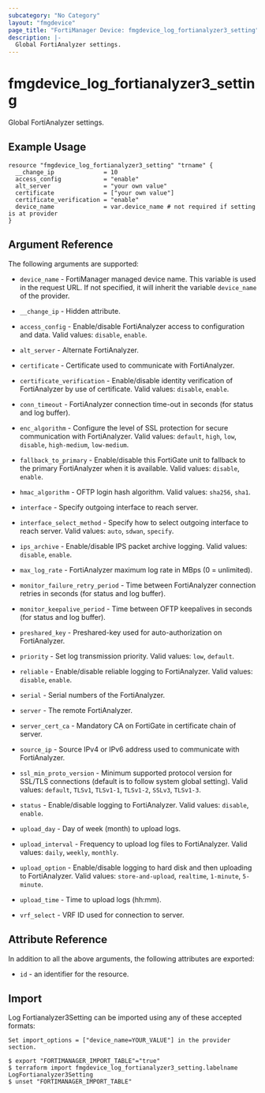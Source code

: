 ```yaml
---
subcategory: "No Category"
layout: "fmgdevice"
page_title: "FortiManager Device: fmgdevice_log_fortianalyzer3_setting"
description: |-
  Global FortiAnalyzer settings.
---
```


# fmgdevice_log_fortianalyzer3_setting
Global FortiAnalyzer settings.

## Example Usage

```hcl
resource "fmgdevice_log_fortianalyzer3_setting" "trname" {
  __change_ip              = 10
  access_config            = "enable"
  alt_server               = "your own value"
  certificate              = ["your own value"]
  certificate_verification = "enable"
  device_name              = var.device_name # not required if setting is at provider
}
```

## Argument Reference


The following arguments are supported:

* `device_name` - FortiManager managed device name. This variable is used in the request URL. If not specified, it will inherit the variable `device_name` of the provider.

* `__change_ip` - Hidden attribute.
* `access_config` - Enable/disable FortiAnalyzer access to configuration and data. Valid values: `disable`, `enable`.

* `alt_server` - Alternate FortiAnalyzer.
* `certificate` - Certificate used to communicate with FortiAnalyzer.
* `certificate_verification` - Enable/disable identity verification of FortiAnalyzer by use of certificate. Valid values: `disable`, `enable`.

* `conn_timeout` - FortiAnalyzer connection time-out in seconds (for status and log buffer).
* `enc_algorithm` - Configure the level of SSL protection for secure communication with FortiAnalyzer. Valid values: `default`, `high`, `low`, `disable`, `high-medium`, `low-medium`.

* `fallback_to_primary` - Enable/disable this FortiGate unit to fallback to the primary FortiAnalyzer when it is available. Valid values: `disable`, `enable`.

* `hmac_algorithm` - OFTP login hash algorithm. Valid values: `sha256`, `sha1`.

* `interface` - Specify outgoing interface to reach server.
* `interface_select_method` - Specify how to select outgoing interface to reach server. Valid values: `auto`, `sdwan`, `specify`.

* `ips_archive` - Enable/disable IPS packet archive logging. Valid values: `disable`, `enable`.

* `max_log_rate` - FortiAnalyzer maximum log rate in MBps (0 = unlimited).
* `monitor_failure_retry_period` - Time between FortiAnalyzer connection retries in seconds (for status and log buffer).
* `monitor_keepalive_period` - Time between OFTP keepalives in seconds (for status and log buffer).
* `preshared_key` - Preshared-key used for auto-authorization on FortiAnalyzer.
* `priority` - Set log transmission priority. Valid values: `low`, `default`.

* `reliable` - Enable/disable reliable logging to FortiAnalyzer. Valid values: `disable`, `enable`.

* `serial` - Serial numbers of the FortiAnalyzer.
* `server` - The remote FortiAnalyzer.
* `server_cert_ca` - Mandatory CA on FortiGate in certificate chain of server.
* `source_ip` - Source IPv4 or IPv6 address used to communicate with FortiAnalyzer.
* `ssl_min_proto_version` - Minimum supported protocol version for SSL/TLS connections (default is to follow system global setting). Valid values: `default`, `TLSv1`, `TLSv1-1`, `TLSv1-2`, `SSLv3`, `TLSv1-3`.

* `status` - Enable/disable logging to FortiAnalyzer. Valid values: `disable`, `enable`.

* `upload_day` - Day of week (month) to upload logs.
* `upload_interval` - Frequency to upload log files to FortiAnalyzer. Valid values: `daily`, `weekly`, `monthly`.

* `upload_option` - Enable/disable logging to hard disk and then uploading to FortiAnalyzer. Valid values: `store-and-upload`, `realtime`, `1-minute`, `5-minute`.

* `upload_time` - Time to upload logs (hh:mm).
* `vrf_select` - VRF ID used for connection to server.


## Attribute Reference

In addition to all the above arguments, the following attributes are exported:
* `id` - an identifier for the resource.

## Import

Log Fortianalyzer3Setting can be imported using any of these accepted formats:
```
Set import_options = ["device_name=YOUR_VALUE"] in the provider section.

$ export "FORTIMANAGER_IMPORT_TABLE"="true"
$ terraform import fmgdevice_log_fortianalyzer3_setting.labelname LogFortianalyzer3Setting
$ unset "FORTIMANAGER_IMPORT_TABLE"
```

